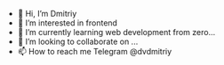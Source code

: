 - 👋 Hi, I’m Dmitriy
- 👀 I’m interested in frontend
- 🌱 I’m currently learning web development from zero...
- 💞️ I’m looking to collaborate on ...
- 📫 How to reach me Telegram @dvdmitriy

<!---
dslepenko/dslepenko is a ✨ special ✨ repository because its `README.md` (this file) appears on your GitHub profile.
You can click the Preview link to take a look at your changes.
--->

